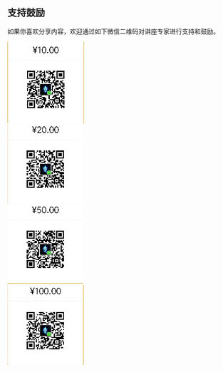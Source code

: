 ## 支持鼓励

如果你喜欢分享内容，欢迎通过如下微信二维码对讲座专家进行支持和鼓励。

![10](10.png)  
![20](20.png)  
![50](50.png)  
![100](100.png)

